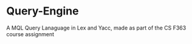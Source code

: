 # Query-Engine
A MQL Query Lanaguage in Lex and Yacc, made as part of the CS F363 course assignment
